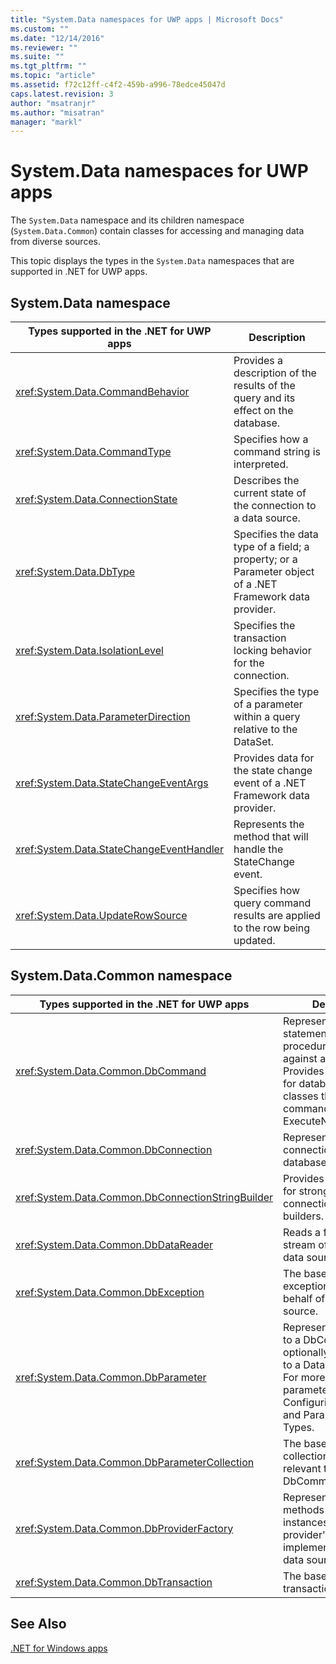 ```yaml
---
title: "System.Data namespaces for UWP apps | Microsoft Docs"
ms.custom: ""
ms.date: "12/14/2016"
ms.reviewer: ""
ms.suite: ""
ms.tgt_pltfrm: ""
ms.topic: "article"
ms.assetid: f72c12ff-c4f2-459b-a996-78edce45047d
caps.latest.revision: 3
author: "msatranjr"
ms.author: "misatran"
manager: "markl"
---
```

# System.Data namespaces for UWP apps
The `System.Data` namespace and its children namespace (`System.Data.Common`) contain classes for accessing and managing data from diverse sources.  
  
 This topic displays the types in the `System.Data` namespaces that are supported in .NET for UWP apps.  
  
## System.Data namespace  
  
|Types supported in the .NET for UWP apps|Description|  
|----------------------------------------------------------------------------------------------|-----------------|  
|<xref:System.Data.CommandBehavior>|Provides a description of the results of the query and its effect on the database.|  
|<xref:System.Data.CommandType>|Specifies how a command string is interpreted.|  
|<xref:System.Data.ConnectionState>|Describes the current state of the connection to a data source.|  
|<xref:System.Data.DbType>|Specifies the data type of a field; a property; or a Parameter object of a .NET Framework data provider.|  
|<xref:System.Data.IsolationLevel>|Specifies the transaction locking behavior for the connection.|  
|<xref:System.Data.ParameterDirection>|Specifies the type of a parameter within a query relative to the DataSet.|  
|<xref:System.Data.StateChangeEventArgs>|Provides data for the state change event of a .NET Framework data provider.|  
|<xref:System.Data.StateChangeEventHandler>|Represents the method that will handle the StateChange event.|  
|<xref:System.Data.UpdateRowSource>|Specifies how query command results are applied to the row being updated.|  
  
## System.Data.Common namespace  
  
|Types supported in the .NET for UWP apps|Description|  
|----------------------------------------------------------------------------------------------|-----------------|  
|<xref:System.Data.Common.DbCommand>|Represents an SQL statement or stored procedure to execute against a data source. Provides a base class for database-specific classes that represent commands. ExecuteNonQueryAsync|  
|<xref:System.Data.Common.DbConnection>|Represents a connection to a database.|  
|<xref:System.Data.Common.DbConnectionStringBuilder>|Provides a base class for strongly typed connection string builders.|  
|<xref:System.Data.Common.DbDataReader>|Reads a forward-only stream of rows from a data source.|  
|<xref:System.Data.Common.DbException>|The base class for all exceptions thrown on behalf of the data source.|  
|<xref:System.Data.Common.DbParameter>|Represents a parameter to a DbCommand and optionally; its mapping to a DataSet column. For more information on parameters; see Configuring Parameters and Parameter Data Types.|  
|<xref:System.Data.Common.DbParameterCollection>|The base class for a collection of parameters relevant to a DbCommand.|  
|<xref:System.Data.Common.DbProviderFactory>|Represents a set of methods for creating instances of a provider's implementation of the data source classes.|  
|<xref:System.Data.Common.DbTransaction>|The base class for a transaction.|  
  
## See Also  
 [.NET for Windows apps](../net-uwp/dotnet-for-windows-apps.md)